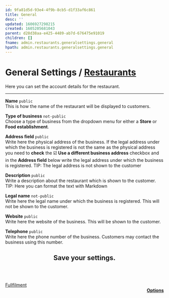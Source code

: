 ```yaml
---
id: 9fa81d5d-93e4-4f9b-8cb5-d1f33af6c861
title: General
desc: ''
updated: 1606927298215
created: 1605205681043
parent: d28d38aa-e425-4489-ab7d-676475e91019
children: []
fname: admin.restaurants.generalsettings.general
hpath: admin.restaurants.generalsettings.general
---
```

<!-- CSS -->

<link rel="stylesheet" href="https://cdn.jsdelivr.net/npm/bootstrap@4.5.3/dist/css/bootstrap.min.css" integrity="sha384-TX8t27EcRE3e/ihU7zmQxVncDAy5uIKz4rEkgIXeMed4M0jlfIDPvg6uqKI2xXr2" crossorigin="anonymous">
<!-- jQuery and JS bundle w/ Popper.js -->
<script src="https://code.jquery.com/jquery-3.5.1.slim.min.js" integrity="sha384-DfXdz2htPH0lsSSs5nCTpuj/zy4C+OGpamoFVy38MVBnE+IbbVYUew+OrCXaRkfj" crossorigin="anonymous"></script>
<script src="https://cdn.jsdelivr.net/npm/bootstrap@4.5.3/dist/js/bootstrap.bundle.min.js" integrity="sha384-ho+j7jyWK8fNQe+A12Hb8AhRq26LrZ/JpcUGGOn+Y7RsweNrtN/tE3MoK7ZeZDyx" crossorigin="anonymous"></script>
<!-- Font Awesome -->
<script src="https://kit.fontawesome.com/489c6dd9c4.js" crossorigin="anonymous"></script>

<!-- #comment Change "General" for "Account details" -->

# General Settings / [Restaurants](7df210ad-8f65-46b0-8d0b-4a745bd43de6)

<div class="alert alert-info" role="alert">
Here you can set the account details for the restaurant.
</div>

* * *

**Name** `public`<br>
This is how the name of the restaurant will be displayed to customers.

**Type of business** `not-public`<br>
Choose a type of business from the dropdown menu for either a **Store** or **Food establishment**.

**Address field** `public`<br>
Write here the physical address of the business.
If the legal address under which the business is registered is not the same as the physical address you need to **check** the ☑️ **Use a different business address** checkbox and in the **Address field** below write the legal address under which the business is registered.
 <span class="badge badge-info">TIP:</span><span> The legal address is not shown to the customer</span>

**Description** `public`<br>
Write a description about the restaurant which is shown to the customer.
<span class="badge badge-info">TIP:</span><span> Here you can format the text with Markdown</span>

**Legal name** `not-public`<br>
Write here the legal name under which the business is registered. This will not be shown to the customer.

**Website** `public`<br>
Write here the website of the business. This will be shown to the customer.

**Telephone** `public`<br>
Write here the phone number of the business. Customers may contact the business using this number.

<h2 style="text-align: center"><span class="badge badge-primary">Save</span> your settings.</h2>

<br><br>

<div class="container">
    <div class="row">
      <div class="col-sm"><a
          href="/notes/4eb2409c-253d-4023-bd8f-e26c49675177.html"
          class="btn btn-lg btn-outline-secondary"
          ><i class="fas fa-arrow-left"></i
              >  Fullfilment</a></div>
      <div style="text-align: right" class="col-sm"><a
          href="/notes/d37f3793-7b44-42f8-844a-09f9c233f9f2.html"
          class="btn btn-lg btn-outline-primary"
          ><strong>Options  </strong><i class="fas fa-arrow-right"></i
        ></a></div>
    </div>
</div>

